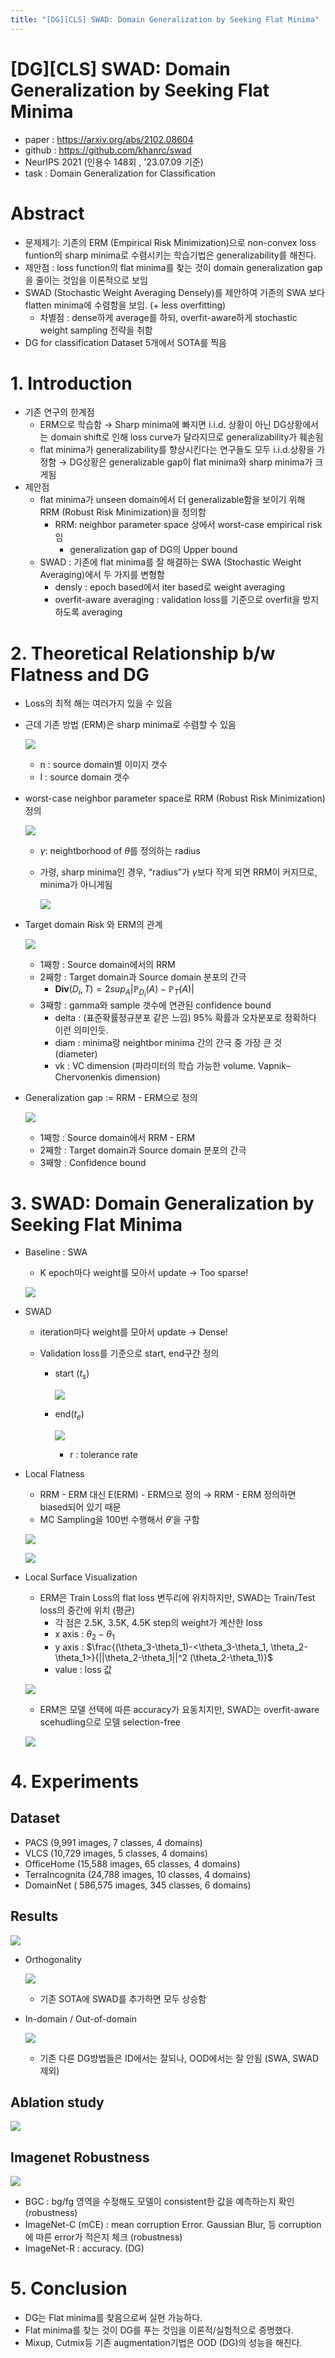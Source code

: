 ```yaml
---
title: "[DG][CLS] SWAD: Domain Generalization by Seeking Flat Minima"
---
```

# [DG]\[CLS] SWAD: Domain Generalization by Seeking Flat Minima

- paper : https://arxiv.org/abs/2102.08604
- github : https://github.com/khanrc/swad
- NeurIPS 2021 (인용수 148회 , '23.07.09 기준)
- task : Domain Generalization for Classification

# Abstract

- 문제제기: 기존의 ERM (Empirical Risk Minimization)으로 non-convex loss funtion의 sharp minima로 수렴시키는 학습기법은 generalizability를 해친다.
- 제안점 : loss function의 flat minima를 찾는 것이 domain generalization gap을 줄이는 것임을 이론적으로 보임
- SWAD (Stochastic Weight Averaging Densely)를 제안하여 기존의 SWA 보다 flatten minima에 수렴함을 보임. (+ less overfitting)
  - 차별점 : dense하게 average를 하되, overfit-aware하게 stochastic weight sampling 전략을 취함
- DG for classification Dataset 5개에서 SOTA를 찍음

# 1. Introduction

- 기존 연구의 한계점
  - ERM으로 학습함 → Sharp minima에 빠지면 i.i.d. 상황이 아닌 DG상황에서는 domain shift로 인해 loss curve가 달라지므로 generalizability가 훼손됨
  - flat minima가 generalizability를 향상시킨다는 연구들도 모두 i.i.d.상황을 가정함 → DG상황은 generalizable gap이 flat minima와 sharp minima가 크게됨
- 제안점
  - flat minima가 unseen domain에서 더 generalizable함을 보이기 위해 RRM (Robust Risk Minimization)을 정의함
    - RRM: neighbor parameter space 상에서 worst-case empirical risk임
      - generalization gap of DG의 Upper bound
  - SWAD : 기존에 flat minima를 잘 해결하는 SWA (Stochastic Weight Averaging)에서 두 가지를 변형함
    - densly : epoch based에서 iter based로 weight averaging
    - overfit-aware averaging : validation loss를 기준으로 overfit을 방지하도록 averaging

# 2. Theoretical Relationship b/w Flatness and DG

- Loss의 최적 해는 여러가지 있을 수 있음

- 근데 기존 방법 (ERM)은 sharp minima로 수렴할 수 있음

  ![](../images/2023-12-22/%EC%8A%A4%ED%81%AC%EB%A6%B0%EC%83%B7%202023-12-22%2023-03-09.png)

  - n : source domain별 이미지 갯수
  - I : source domain 갯수

- worst-case neighbor parameter space로 RRM (Robust Risk Minimization) 정의

  ![](../images/2023-12-22/%EC%8A%A4%ED%81%AC%EB%A6%B0%EC%83%B7%202023-12-22%2023-03-24.png)

  - $\gamma$: neightborhood of $\theta$를 정의하는 radius

  - 가령, sharp minima인 경우, “radius”가 $\gamma$보다 작게 되면 RRM이 커지므로, minima가 아니게됨

    ![](../images/2023-12-22/%EC%8A%A4%ED%81%AC%EB%A6%B0%EC%83%B7%202023-12-22%2023-03-40.png)



- Target domain Risk 와 ERM의 관계

  ![](../images/2023-12-22/%EC%8A%A4%ED%81%AC%EB%A6%B0%EC%83%B7%202023-12-22%2023-04-00.png)

  - 1째항 : Source domain에서의 RRM
  - 2째항 : Target domain과 Source domain 분포의 간극
    - **Div**$(D_i, T)=2sup_A|\mathbb{P}_{D_i}(A)-\mathbb{P}_T(A)|$
  - 3째항 : gamma와 sample 갯수에 연관된 confidence bound
    - delta : (표준확률정규분포 같은 느낌) 95% 확률과 오차분포로 정확하다 이런 의미인듯.
    - diam : minima랑 neightbor minima 간의 간극 중 가장 큰 것 (diameter)
    - vk : VC dimension (파라미터의 학습 가능한 volume. Vapnik–Chervonenkis dimension)

- Generalization gap := RRM - ERM으로 정의

  ![](../images/2023-12-22/%EC%8A%A4%ED%81%AC%EB%A6%B0%EC%83%B7%202023-12-22%2023-04-15.png)

  - 1째항 : Source domain에서 RRM - ERM
  - 2째항 : Target domain과 Source domain 분포의 간극
  - 3째항 : Confidence bound

# 3. SWAD: Domain Generalization by Seeking Flat Minima

- Baseline : SWA

  - K epoch마다 weight를 모아서 update → Too sparse!

  ![](../images/2023-12-22/%EC%8A%A4%ED%81%AC%EB%A6%B0%EC%83%B7%202023-12-22%2023-04-41.png)

- SWAD

  - iteration마다 weight를 모아서 update → Dense!

  - Validation loss를 기준으로 start, end구간 정의

    - start ($t_s)$

      ![](../images/2023-12-22/%EC%8A%A4%ED%81%AC%EB%A6%B0%EC%83%B7%202023-12-22%2023-04-58.png)

    - end($t_e)$

      ![](../images/2023-12-22/%EC%8A%A4%ED%81%AC%EB%A6%B0%EC%83%B7%202023-12-22%2023-05-16.png)

      - r : tolerance rate

- Local Flatness

  - RRM - ERM 대신 E(ERM) - ERM으로 정의 → RRM - ERM 정의하면 biased되어 있기 때문
  - MC Sampling을 100번 수행해서 $\theta'$을 구함

  ![](../images/2023-12-22/%EC%8A%A4%ED%81%AC%EB%A6%B0%EC%83%B7%202023-12-22%2023-05-35.png)

  ![](../images/2023-12-22/%EC%8A%A4%ED%81%AC%EB%A6%B0%EC%83%B7%202023-12-22%2023-05-52.png)

- Local Surface Visualization

  - ERM은 Train Loss의 flat loss 변두리에 위치하지만, SWAD는 Train/Test loss의 중간에 위치 (평균)
    - 각 점은 2.5K, 3.5K, 4.5K step의 weight가 계산한 loss
    - x axis : $\theta_2 - \theta_1$
    - y axis : $\frac{(\theta_3-\theta_1)-<\theta_3-\theta_1, \theta_2-\theta_1>}{||\theta_2-\theta_1||^2 (\theta_2-\theta_1)}$
    - value : loss 값

  ![](../images/2023-12-22/%EC%8A%A4%ED%81%AC%EB%A6%B0%EC%83%B7%202023-12-22%2023-06-05.png)

  - ERM은 모델 선택에 따른 accuracy가 요동치지만, SWAD는 overfit-aware scehudling으로 모델 selection-free

  ![](../images/2023-12-22/%EC%8A%A4%ED%81%AC%EB%A6%B0%EC%83%B7%202023-12-22%2023-06-18.png)

# 4. Experiments

## Dataset

- PACS (9,991 images, 7 classes, 4 domains)
- VLCS (10,729 images, 5 classes, 4 domains)
- OfficeHome (15,588 images, 65 classes, 4 domains)
- TerraIncognita (24,788 images, 10 classes, 4 domains)
- DomainNet ( 586,575 images, 345 classes, 6 domains)

## Results

![](../images/2023-12-22/%EC%8A%A4%ED%81%AC%EB%A6%B0%EC%83%B7%202023-12-22%2023-06-32.png)

- Orthogonality

  ![](../images/2023-12-22/%EC%8A%A4%ED%81%AC%EB%A6%B0%EC%83%B7%202023-12-22%2023-06-48.png)

  - 기존 SOTA에 SWAD를 추가하면 모두 상승함

- In-domain / Out-of-domain

  ![](../images/2023-12-22/%EC%8A%A4%ED%81%AC%EB%A6%B0%EC%83%B7%202023-12-22%2023-07-04.png)

  - 기존 다른 DG방법들은 ID에서는 잘되나, OOD에서는 잘 안됨 (SWA, SWAD 제외)

## Ablation study

![](../images/2023-12-22/%EC%8A%A4%ED%81%AC%EB%A6%B0%EC%83%B7%202023-12-22%2023-07-18.png)

## Imagenet Robustness

![](../images/2023-12-22/%EC%8A%A4%ED%81%AC%EB%A6%B0%EC%83%B7%202023-12-22%2023-07-33.png)

- BGC : bg/fg 영역을 수정해도 모델이 consistent한 값을 예측하는지 확인 (robustness)
- ImageNet-C (mCE) : mean corruption Error. Gaussian Blur, 등 corruption에 따른 error가 적은지 체크 (robustness)
- ImageNet-R : accuracy. (DG)

# 5. Conclusion

- DG는 Flat minima를 찾음으로써 실현 가능하다.
- Flat minima를 찾는 것이 DG를 푸는 것임을 이론적/실험적으로 증명했다.
- Mixup, Cutmix등 기존 augmentation기법은 OOD (DG)의 성능을 해친다.
